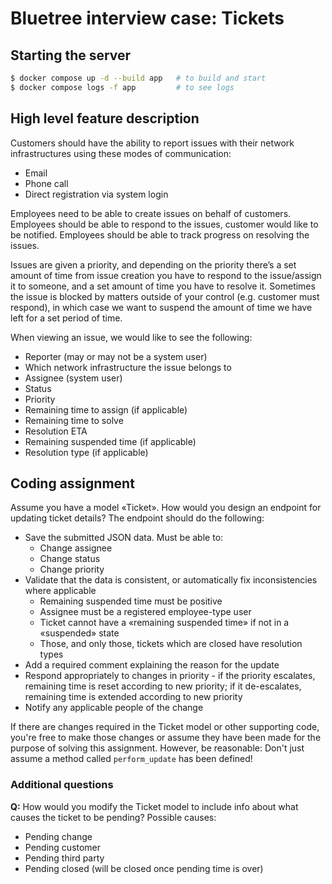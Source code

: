 # Bluetree interview case: Tickets

## Starting the server

```sh
$ docker compose up -d --build app   # to build and start
$ docker compose logs -f app         # to see logs
```

## High level feature description

Customers should have the ability to report issues with their network infrastructures using these modes of communication:

-   Email
-   Phone call
-   Direct registration via system login

Employees need to be able to create issues on behalf of customers. Employees should be able to respond to the issues, customer would like to be notified. Employees should be able to track progress on resolving the issues.

Issues are given a priority, and depending on the priority there’s a set amount of time from issue creation you have to respond to the issue/assign it to someone, and a set amount of time you have to resolve it. Sometimes the issue is blocked by matters outside of your control (e.g. customer must respond), in which case we want to suspend the amount of time we have left for a set period of time.

When viewing an issue, we would like to see the following:

-   Reporter (may or may not be a system user)
-   Which network infrastructure the issue belongs to
-   Assignee (system user)
-   Status
-   Priority
-   Remaining time to assign (if applicable)
-   Remaining time to solve
-   Resolution ETA
-   Remaining suspended time (if applicable)
-   Resolution type (if applicable)

## Coding assignment

Assume you have a model «Ticket». How would you design an endpoint for updating ticket details? The endpoint should do the following:

-   Save the submitted JSON data. Must be able to:
    -   Change assignee
    -   Change status
    -   Change priority
-   Validate that the data is consistent, or automatically fix inconsistencies where applicable
    -   Remaining suspended time must be positive
    -   Assignee must be a registered employee-type user
    -   Ticket cannot have a «remaining suspended time» if not in a «suspended» state
    -   Those, and only those, tickets which are closed have resolution types
-   Add a required comment explaining the reason for the update
-   Respond appropriately to changes in priority - if the priority escalates, remaining time is reset according to new priority; if it de-escalates, remaining time is extended according to new priority
-   Notify any applicable people of the change

If there are changes required in the Ticket model or other supporting code, you're free to make those changes or assume they have been made for the purpose of solving this assignment. However, be reasonable: Don't just assume a method called `perform_update` has been defined!

### Additional questions

**Q:** How would you modify the Ticket model to include info about what causes the ticket to be pending? Possible causes:

-   Pending change
-   Pending customer
-   Pending third party
-   Pending closed (will be closed once pending time is over)

